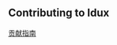 ## Contributing to Idux

[贡献指南](https://github.com/IduxFE/components/blob/main/docs/contributing.zh.md)
